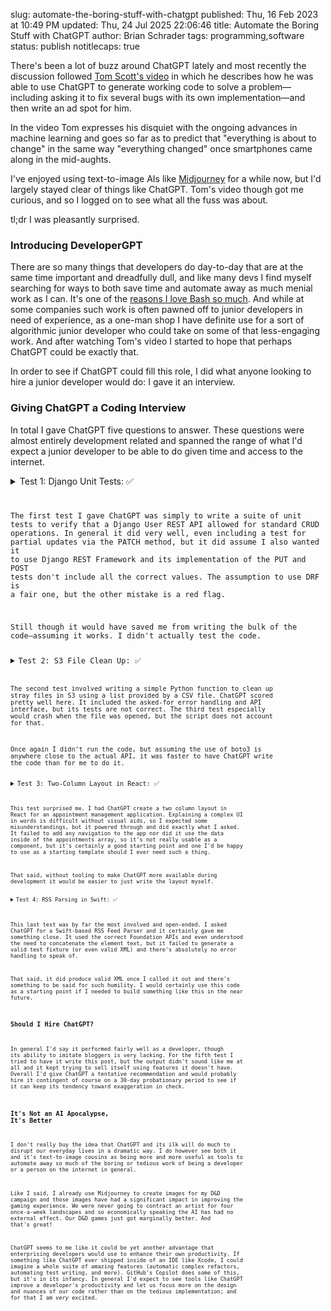 slug: automate-the-boring-stuff-with-chatgpt
published: Thu, 16 Feb 2023 at 10:49 PM
updated: Thu, 24 Jul 2025 22:06:46 
title: Automate the Boring Stuff with ChatGPT
author: Brian Schrader
tags: programming,software
status: publish
notitlecaps: true

There's been a lot of buzz around ChatGPT lately and most recently the discussion followed [Tom Scott's video][1] in which he describes how he was able to use ChatGPT to generate working code to solve a problem&mdash;including asking it to fix several bugs with its own implementation&mdash;and then write an ad spot for him.

In the video Tom expresses his disquiet with the ongoing advances in machine learning and goes so far as to predict that "everything is about to change" in the same way "everything changed" once smartphones came along in the mid-aughts.

I've enjoyed using text-to-image AIs like [Midjourney][3] for a while now, but I'd largely stayed clear of things like ChatGPT. Tom's video though got me curious, and so I logged on to see what all the fuss was about.

tl;dr I was pleasantly surprised.


### Introducing DeveloperGPT

There are so many things that developers do day-to-day that are at the same time important and dreadfully dull, and like many devs I find myself searching for ways to both save time and automate away as much menial work as I can. It's one of the [reasons I love Bash so much][4]. And while at some companies such work is often pawned off to junior developers in need of experience, as a one-man shop I have definite use for a sort of algorithmic junior developer who could take on some of that less-engaging work. And after watching Tom's video I started to hope that perhaps ChatGPT could be exactly that.

In order to see if ChatGPT could fill this role, I did what anyone looking to hire a junior developer would do: I gave it an interview.


### Giving ChatGPT a Coding Interview

In total I gave ChatGPT five questions to answer. These questions were almost entirely development related and spanned the range of what I'd expect a junior developer to be able to do given time and access to the internet.


<details><summary>Test 1: Django Unit Tests: ✅</summary>

<h5>Prompt</h5>
<p>write for me 4 python django unit test cases that each make a request to /api/users to do the following: create a user record, fetch a user record, delete a user record, and update a user record. Make sure to include partial update using the PATCH method. And be sure to use Python 3.10 compatible code.</p>

<h5>Response</h5>
<p>Sure, here are 4 Python Django unit test cases that cover the create, fetch, delete, and update functionality of the /api/users endpoint. These test cases assume that you have a Django application with a User model and a corresponding API viewset that handles CRUD operations for users.</p>

<code class="python"><pre>
from django.urls import reverse
from rest_framework.test import APITestCase
from rest_framework import status
from .models import User

class UserTests(APITestCase):
    def test_create_user(self):
        """
        Ensure we can create a new user object.
        """
        url = reverse('user-list')
        data = {'username': 'testuser', 'email': 'test@example.com'}
        response = self.client.post(url, data, format='json')
        self.assertEqual(response.status_code, status.HTTP_201_CREATED)
        self.assertEqual(User.objects.count(), 1)
        self.assertEqual(User.objects.get().username, 'testuser')

        # ... (mine: omitted for brevity) ...</pre></code>

<a href="https://gist.github.com/Sonictherocketman/dd7c06c3792a55cba420324bab365b19">Complete Generated Source Code&#8594;</a>

<p>These test cases cover the basic functionality of the /api/users endpoint and ensure that users can be created, fetched, updated, and deleted. They also cover partial updates using the PATCH method. Note that you will need to update the URLs used in the reverse() function to match the actual URLs for your application.</p>
</details>

The first test I gave ChatGPT was simply to write a suite of unit tests to verify that a Django User REST API allowed for standard CRUD operations. In general it did very well, even including a test for partial updates via the PATCH method, but it did assume I also wanted it to use Django REST Framework and its implementation of the PUT and POST tests don't include all the correct values. The assumption to use DRF is a fair one, but the other mistake is a red flag.

Still though it would have saved me from writing the bulk of the code&mdash;assuming it works. I didn't actually test the code.


<details><summary>Test 2: S3 File Clean Up: ✅</summary>

<h5>Prompt</h5>
<p>write for me a python function that pulls data from a CSV file containing files that need to be deleted from S3 and that then deletes each file. Include error handling if a file cannot be deleted and return a list of all files that were and were not deleted. Also include suite of three test cases that ensure the function works, that errors are caught, and that the return value is two lists.
</p>

<h5>Response</h5>
<p>As an AI language model, I don't have the capability to access files from your computer. However, I can provide you with a sample code that demonstrates how to delete files from S3 using the Boto3 library in Python.</p>

<code class="python"><pre>
    import boto3
    import csv

    def delete_files_from_s3(file_path):
        # Initialize S3 client
        s3 = boto3.client('s3')

        # Read the CSV file containing file names
        with open(file_path, 'r') as f:
            reader = csv.reader(f)
            files = list(reader)

        # Delete each file from S3
        deleted_files = []
        failed_files = []
        for file in files:
            try:
                s3.delete_object(Bucket='your-bucket-name', Key=file[0])
                deleted_files.append(file[0])
            except Exception as e:
                failed_files.append(file[0])
                print(f"Failed to delete {file[0]}: {e}")

        # Return the list of deleted and failed files
        return deleted_files, failed_files
</pre></code>

<p>The function takes the path of the CSV file containing file names as input. It reads the file using the csv module and deletes each file from S3 using the delete_object method of the Boto3 client. If a file cannot be deleted, it is added to the list of failed files and an error message is printed. The function returns two lists, one containing the names of deleted files and the other containing the names of failed files.</p>

<p>Here are three test cases to ensure that the function works correctly:</p>

<code class="python"><pre>
    # Test case 1: All files are deleted successfully
    deleted_files, failed_files = delete_files_from_s3('file_list.csv')
    assert len(deleted_files) == 5
    assert len(failed_files) == 0

    # Test case 2: Some files cannot be deleted
    deleted_files, failed_files = delete_files_from_s3('file_list_with_errors.csv')
    assert len(deleted_files) == 3
    assert len(failed_files) == 2

    # Test case 3: CSV file does not exist
    deleted_files, failed_files = delete_files_from_s3('nonexistent_file.csv')
    assert len(deleted_files) == 0
    assert len(failed_files) == 0</pre></code>

<p>In the first test case, all files are deleted successfully and the function should return a list of 5 deleted files and an empty list of failed files. In the second test case, some files cannot be deleted and the function should return a list of 3 deleted files and a list of 2 failed files. In the third test case, the CSV file does not exist and the function should return empty lists for deleted and failed files.</p>
</details>

The second test involved writing a simple Python function to clean up stray files in S3 using a list provided by a CSV file. ChatGPT scored pretty well here. It included the asked-for error handling and API interface, but its tests are not correct. The third test especially would crash when the file was opened, but the script does not account for that.

Once again I didn't run the code, but assuming the use of boto3 is anywhere close to the actual API, it was faster to have ChatGPT write the code than for me to do it.

<details><summary>Test 3: Two-Column Layout in React: ✅</summary>

<h5>Prompt</h5>
<p>write for me a JSX file using React that displays a two column layout with a list of appointments in the left column and the appointment details on the right columns. Use the react-bootstrap library for styling and no other libraries. Assume the list of appointments are passed into the component as props.</p>

<h5>Response</h5>
<p>Sure, here's an example of a JSX file using React that displays a two-column layout with a list of appointments on the left column and the appointment details on the right column, using the react-bootstrap library for styling:</p>

<code class="js"><pre>
import React from 'react';
import { Container, Row, Col, ListGroup, Card } from 'react-bootstrap';
    function AppointmentList({ appointments }) {
      return (
        &lt;Container&gt;
          &lt;Row&gt;
            &lt;Col sm={4}&gt;
              &lt;ListGroup&gt;
                {appointments.map((appointment) =&gt; (
                  &lt;ListGroup.Item key={appointment.id}&gt;
                    {appointment.title}
                  &lt;/ListGroup.Item&gt;
                ))}
              &lt;/ListGroup&gt;
            &lt;/Col&gt;
            &lt;Col sm={8}&gt;
              &lt;Card&gt;
                &lt;Card.Body&gt;
                  &lt;Card.Title&gt;Appointment Details&lt;/Card.Title&gt;
                  &lt;Card.Subtitle className=&quot;mb-2 text-muted&quot;&gt;Title&lt;/Card.Subtitle&gt;
                  &lt;Card.Text&gt;
                    Lorem ipsum dolor sit ...
                  &lt;/Card.Text&gt;
                  &lt;Card.Subtitle className=&quot;mb-2 text-muted&quot;&gt;Date&lt;/Card.Subtitle&gt;
                  &lt;Card.Text&gt;
                    January 1, 2023
                  &lt;/Card.Text&gt;
                  &lt;Card.Subtitle className=&quot;mb-2 text-muted&quot;&gt;Location&lt;/Card.Subtitle&gt;
                  &lt;Card.Text&gt;
                    123 Main St, Anytown USA
                  &lt;/Card.Text&gt;
                &lt;/Card.Body&gt;
              &lt;/Card&gt;
            &lt;/Col&gt;
          &lt;/Row&gt;
        &lt;/Container&gt;
      );
    }

    export default AppointmentList;</pre></code>

<p>Here, the AppointmentList component takes in a prop called appointments, which is an array of appointment objects. The left column displays the list of appointments using the ListGroup component from react-bootstrap, and the right column displays the appointment details using the Card component. You can customize the appearance of the list and the details as desired by modifying the styling properties of the components.</p>
</details>

This test surprised me. I had ChatGPT create a two column layout in React for an appointment management application. Explaining a complex UI in words is difficult without visual aids, so I expected some misunderstandings, but it powered through and did exactly what I asked. It failed to add any navigation to the app nor did it use the data inside of the appointments array, so it's not really usable as a component, but it's certainly a good starting point and one I'd be happy to use as a starting template should I ever need such a thing.

That said, without tooling to make ChatGPT more available during development it would be easier to just write the layout myself.

<details><summary>Test 4: RSS Parsing in Swift: ✅</summary>

<h5>Prompt</h5>
<p>write for me a Swift RSS feed parser that takes in a string of XML data and produces a Post object with a title, description, pubdate, and enclosure fields. Use only the swift standard library</p>

<h5>Response</h5>
<p>Sure, here's an example Swift RSS feed parser that uses the Swift standard library to parse a string of XML data and produce a Post object with a title, description, pubdate, and enclosure fields:</p>

<a href="https://gist.github.com/Sonictherocketman/dd7c06c3792a55cba420324bab365b19">Check out the code here. It's very long.</a>
</details>

This last test was by far the most involved and open-ended. I asked ChatGPT for a Swift-based RSS Feed Parser and it certainly gave me something close. It used the correct Foundation APIs and even understood the need to concatenate the element text, but it failed to generate a valid test fixture (or even valid XML) and there's absolutely no error handling to speak of.

That said, it did produce valid XML once I called it out and there's something to be said for such humility. I would certainly use this code as a starting point if I needed to build something like this in the near future.


### Should I Hire ChatGPT?

In general I'd say it performed fairly well as a developer, though its ability to imitate bloggers is very lacking. For the fifth test I tried to have it write this post, but the output didn't sound like me at all and it kept trying to sell itself using features it doesn't have. Overall I'd give ChatGPT a tentative recommendation and would probably hire it contingent of course on a 30-day probationary period to see if it can keep its tendency toward exaggeration in check.


### It's Not an AI Apocalypse, It's Better

I don't really buy the idea that ChatGPT and its ilk will do much to disrupt our everyday lives in a dramatic way. I do however see both it and it's text-to-image cousins as being more and more useful as tools to automate away so much of the boring or tedious work of being a developer or a person on the internet in general.

Like I said, I already use Midjourney to create images for my D&amp;D campaign and those images have had a significant impact in improving the gaming experience. We were never going to contract an artist for four once-a-week landscapes and so economically speaking the AI has had no external effect. Our D&amp;D games just got marginally better. And that's great!

ChatGPT seems to me like it could be yet another advantage that enterprising developers would use to enhance their own productivity. If something like ChatGPT ever shipped inside of an IDE like Xcode, I could imagine a whole suite of amazing features (automatic complex refactors, automating test writing, and more). GitHub's Copilot does some of this, but it's in its infancy. In general I'd expect to see tools like ChatGPT improve a developer's productivity and let us focus more on the design and nuances of our code rather than on the tedious implementation; and for that I am *very* excited.


[1]: https://www.youtube.com/watch?v=jPhJbKBuNnA
[2]: https://www.youtube.com/watch?v=nPMEozP8vvY
[3]: https://www.midjourney.com/app/
[4]: /archive/take-a-break-script-something/

<!-- Begin Syntax Stylesheet -->
<link rel="stylesheet" href="/bin/highlight.default.min.css">
<script src="/bin/highlight.min.js"></script>
<script>hljs.initHighlightingOnLoad();</script>
